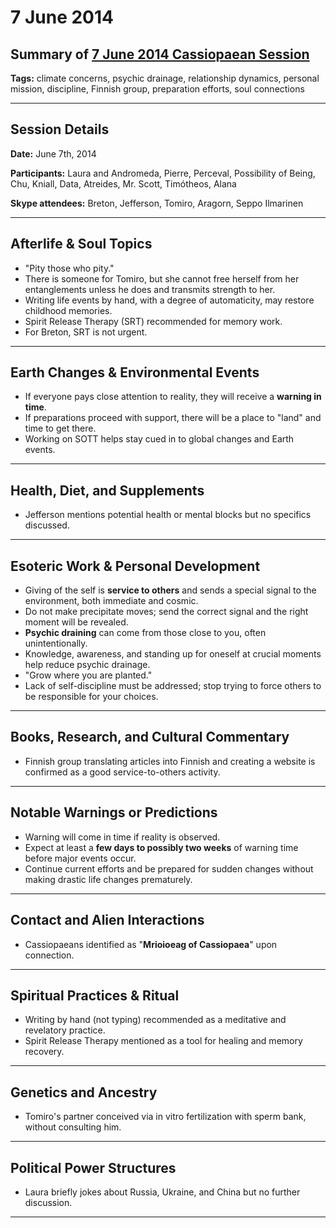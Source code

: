 # 7 June 2014

## Summary of [7 June 2014 Cassiopaean Session](https://cassiopaea.org/forum/threads/session-7-june-2014.35066/#post-499608)

**Tags:** climate concerns, psychic drainage, relationship dynamics, personal mission, discipline, Finnish group, preparation efforts, soul connections

---

## Session Details

**Date:** June 7th, 2014

**Participants:** Laura and Andromeda, Pierre, Perceval, Possibility of Being, Chu, Kniall, Data, Atreides, Mr. Scott, Timótheos, Alana

**Skype attendees:** Breton, Jefferson, Tomiro, Aragorn, Seppo Ilmarinen

---

## Afterlife & Soul Topics

- "Pity those who pity."
- There is someone for Tomiro, but she cannot free herself from her entanglements unless he does and transmits strength to her.
- Writing life events by hand, with a degree of automaticity, may restore childhood memories.
- Spirit Release Therapy (SRT) recommended for memory work.
- For Breton, SRT is not urgent.

---

## Earth Changes & Environmental Events

- If everyone pays close attention to reality, they will receive a **warning in time**.
- If preparations proceed with support, there will be a place to "land" and time to get there.
- Working on SOTT helps stay cued in to global changes and Earth events.

---

## Health, Diet, and Supplements

- Jefferson mentions potential health or mental blocks but no specifics discussed.

---

## Esoteric Work & Personal Development

- Giving of the self is **service to others** and sends a special signal to the environment, both immediate and cosmic.
- Do not make precipitate moves; send the correct signal and the right moment will be revealed.
- **Psychic draining** can come from those close to you, often unintentionally.
- Knowledge, awareness, and standing up for oneself at crucial moments help reduce psychic drainage.
- "Grow where you are planted."
- Lack of self-discipline must be addressed; stop trying to force others to be responsible for your choices.

---

## Books, Research, and Cultural Commentary

- Finnish group translating articles into Finnish and creating a website is confirmed as a good service-to-others activity.

---

## Notable Warnings or Predictions

- Warning will come in time if reality is observed.
- Expect at least a **few days to possibly two weeks** of warning time before major events occur.
- Continue current efforts and be prepared for sudden changes without making drastic life changes prematurely.

---

## Contact and Alien Interactions

- Cassiopaeans identified as "**Mrioioeag of Cassiopaea**" upon connection.

---

## Spiritual Practices & Ritual

- Writing by hand (not typing) recommended as a meditative and revelatory practice.
- Spirit Release Therapy mentioned as a tool for healing and memory recovery.

---

## Genetics and Ancestry

- Tomiro's partner conceived via in vitro fertilization with sperm bank, without consulting him.

---

## Political Power Structures

- Laura briefly jokes about Russia, Ukraine, and China but no further discussion.

---

